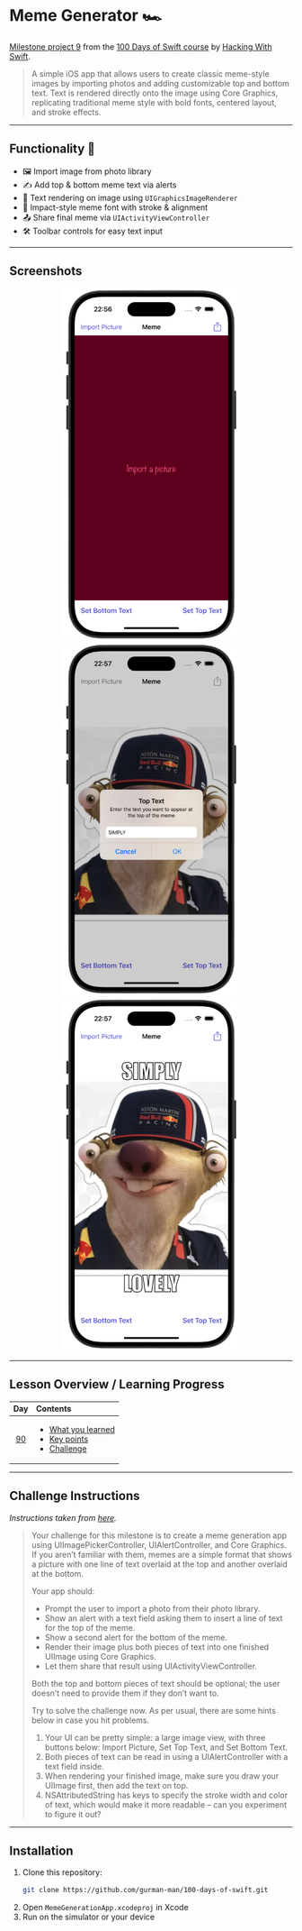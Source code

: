 # Meme Generator 🏎️

[Milestone project 9](https://www.hackingwithswift.com/100/90) from the [100 Days of Swift course](https://www.hackingwithswift.com/100) by [Hacking With Swift](https://www.hackingwithswift.com/).

>A simple iOS app that allows users to create classic meme-style images by importing photos and adding customizable top and bottom text. Text is rendered directly onto the image using Core Graphics, replicating traditional meme style with bold fonts, centered layout, and stroke effects.

---

## Functionality 🧩

- 🖼 Import image from photo library  
- ✍️ Add top & bottom meme text via alerts  
- 🧠 Text rendering on image using `UIGraphicsImageRenderer`  
- 📐 Impact-style meme font with stroke & alignment  
- 📤 Share final meme via `UIActivityViewController`  
- 🛠 Toolbar controls for easy text input 

---

## Screenshots

<div align="center">
  <img src="./Screenshots/1.png" alt="Main screen" width="325">
  <img src="./Screenshots/2.png" alt="Add top text" width="325">
  <img src="./Screenshots/3.png" alt="Meme" width="325">
</div>

---

## Lesson Overview / Learning Progress

|                      Day                      | Contents                                                                                                                                                                                                          |
|:---------------------------------------------:|:------------------------------------------------------------------------------------------------------------------------------------------------------------------------------------------------------------------|
| [90](https://www.hackingwithswift.com/100/90) | <ul><li>[What you learned](https://www.hackingwithswift.com/guide/10/1)</li><li>[Key points](https://www.hackingwithswift.com/guide/10/2)</li><li>[Challenge](https://www.hackingwithswift.com/guide/10/3)</li></ul> |

---

## Challenge Instructions

*Instructions taken from [here](https://www.hackingwithswift.com/guide/10/3/challenge).*

>Your challenge for this milestone is to create a meme generation app using UIImagePickerController, UIAlertController, and Core Graphics. If you aren’t familiar with them, memes are a simple format that shows a picture with one line of text overlaid at the top and another overlaid at the bottom.
>
>Your app should:
>
>- Prompt the user to import a photo from their photo library.
>- Show an alert with a text field asking them to insert a line of text for the top of the meme.
>- Show a second alert for the bottom of the meme.
>- Render their image plus both pieces of text into one finished UIImage using Core Graphics.
>- Let them share that result using UIActivityViewController.
>
>Both the top and bottom pieces of text should be optional; the user doesn’t need to provide them if they don’t want to.
>
>Try to solve the challenge now. As per usual, there are some hints below in case you hit problems.
>
>1. Your UI can be pretty simple: a large image view, with three buttons below: Import Picture, Set Top Text, and Set Bottom Text.
>2. Both pieces of text can be read in using a UIAlertController with a text field inside.
>3. When rendering your finished image, make sure you draw your UIImage first, then add the text on top.
>4. NSAttributedString has keys to specify the stroke width and color of text, which would make it more readable – can you experiment to figure it out?

---

## Installation

1. Clone this repository:  
   ```bash
   git clone https://github.com/gurman-man/100-days-of-swift.git
   ```
2. Open `MemeGenerationApp.xcodeproj` in Xcode
3. Run on the simulator or your device
